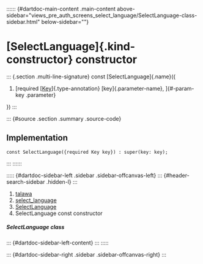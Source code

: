 :::::: {#dartdoc-main-content .main-content above-sidebar="views_pre_auth_screens_select_language/SelectLanguage-class-sidebar.html" below-sidebar=""}
<div>

# [SelectLanguage]{.kind-constructor} constructor

</div>

::: {.section .multi-line-signature}
const [SelectLanguage]{.name}({

1.  [required
    [[Key](https://api.flutter.dev/flutter/foundation/Key-class.html)]{.type-annotation}
    [key]{.parameter-name}, ]{#-param-key .parameter}

})
:::

::: {#source .section .summary .source-code}
## Implementation

``` language-dart
const SelectLanguage({required Key key}) : super(key: key);
```
:::
::::::

::::: {#dartdoc-sidebar-left .sidebar .sidebar-offcanvas-left}
::: {#header-search-sidebar .hidden-l}
:::

1.  [talawa](../../index.html)
2.  [select_language](../../views_pre_auth_screens_select_language/)
3.  [SelectLanguage](../../views_pre_auth_screens_select_language/SelectLanguage-class.html)
4.  SelectLanguage const constructor

##### SelectLanguage class

::: {#dartdoc-sidebar-left-content}
:::
:::::

::: {#dartdoc-sidebar-right .sidebar .sidebar-offcanvas-right}
:::
